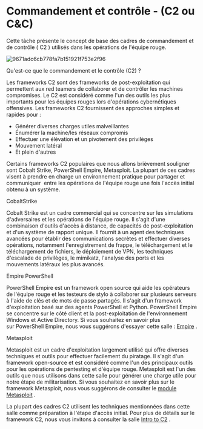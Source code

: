 Commandement et contrôle - (C2 ou C&C)
========================================

Cette tâche présente le concept de base des cadres de commandement et de contrôle ( C2 ) utilisés dans les opérations de l'équipe rouge.

![9671adc6cb778fa7b151921f753e2f96](https://github.com/dsgsec/Red-Team/assets/82456829/74bd4435-734d-4c00-b6d5-2e0f97e1b868)

Qu'est-ce que le commandement et le contrôle (C2) ?

Les frameworks C2 sont des frameworks de post-exploitation qui permettent aux red teamers de collaborer et de contrôler les machines compromises. Le C2 est considéré comme l'un des outils les plus importants pour les équipes rouges lors d'opérations cybernétiques offensives. Les frameworks C2 fournissent des approches simples et rapides pour :

-   Générer diverses charges utiles malveillantes
-   Énumérer la machine/les réseaux compromis
-   Effectuer une élévation et un pivotement des privilèges
-   Mouvement latéral 
-   Et plein d'autres

Certains frameworks C2 populaires que nous allons brièvement souligner sont Cobalt Strike, PowerShell Empire, Metasploit. La plupart de ces cadres visent à prendre en charge un environnement pratique pour partager et communiquer  entre les opérations de l'équipe rouge une fois l'accès initial obtenu à un système.

CobaltStrike

Cobalt Strike est un cadre commercial qui se concentre sur les simulations d'adversaires et les opérations de l'équipe rouge. Il s'agit d'une combinaison d'outils d'accès à distance, de capacités de post-exploitation et d'un système de rapport unique. Il fournit à un agent des techniques avancées pour établir des communications secrètes et effectuer diverses opérations, notamment l'enregistrement de frappe, le téléchargement et le téléchargement de fichiers, le déploiement de VPN, les techniques d'escalade de privilèges, le mimikatz, l'analyse des ports et les mouvements latéraux les plus avancés.

Empire PowerShell

PowerShell Empire est un framework open source qui aide les opérateurs de l'équipe rouge et les testeurs de stylo à collaborer sur plusieurs serveurs à l'aide de clés et de mots de passe partagés. Il s'agit d'un framework d'exploitation basé sur des agents PowerShell et Python. PowerShell Empire se concentre sur le côté client et la post-exploitation de l'environnement Windows et Active Directory. Si vous souhaitez en savoir plus sur PowerShell Empire, nous vous suggérons d'essayer cette salle : [Empire](https://tryhackme.com/room/rppsempire) .

Metasploit 

Metasploit est un cadre d'exploitation largement utilisé qui offre diverses techniques et outils pour effectuer facilement du piratage. Il s'agit d'un framework open-source et est considéré comme l'un des principaux outils pour les opérations de pentesting et d'équipe rouge. Metasploit est l'un des outils que nous utilisons dans cette salle pour générer une charge utile pour notre étape de militarisation. Si vous souhaitez en savoir plus sur le framework Metasploit, nous vous suggérons de consulter le [module Metasploit](https://tryhackme.com/module/metasploit) .

La plupart des cadres C2 utilisent les techniques mentionnées dans cette salle comme préparation à l'étape d'accès initial. Pour plus de détails sur le framework C2, nous vous invitons à consulter la salle [Intro to C2](https://tryhackme.com/room/introtoc2) .
